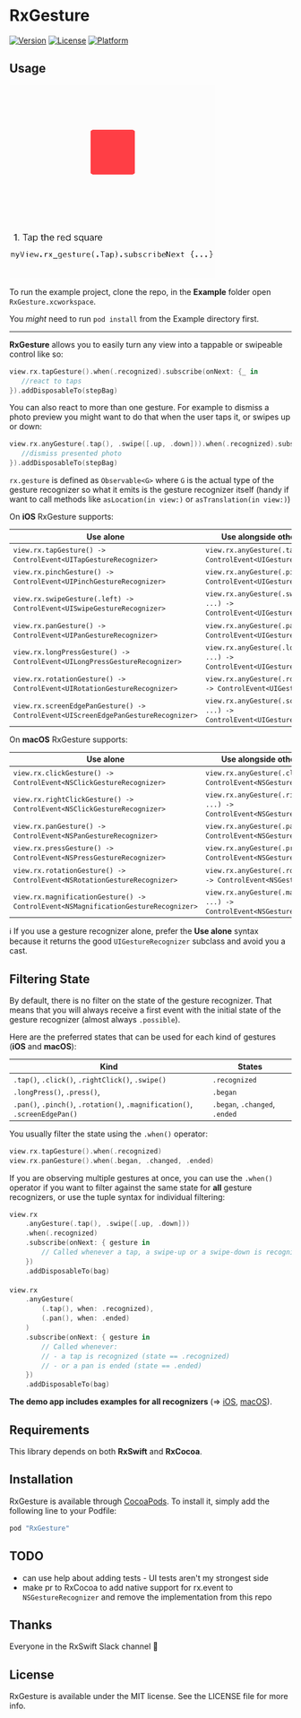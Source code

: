 # RxGesture

[![Version](https://img.shields.io/cocoapods/v/RxGesture.svg?style=flat)](http://cocoapods.org/pods/RxGesture)
[![License](https://img.shields.io/cocoapods/l/RxGesture.svg?style=flat)](http://cocoapods.org/pods/RxGesture)
[![Platform](https://img.shields.io/cocoapods/p/RxGesture.svg?style=flat)](http://cocoapods.org/pods/RxGesture)

## Usage

![](Pod/Assets/demo.gif)

To run the example project, clone the repo, in the __Example__ folder open `RxGesture.xcworkspace`.

You _might_ need to run `pod install` from the Example directory first.

---

__RxGesture__ allows you to easily turn any view into a tappable or swipeable control like so:

```swift
view.rx.tapGesture().when(.recognized).subscribe(onNext: {_ in
   //react to taps
}).addDisposableTo(stepBag)
```

You can also react to more than one  gesture. For example to dismiss a photo preview you might want to do that when the user taps it, or swipes up or down:

```swift
view.rx.anyGesture(.tap(), .swipe([.up, .down])).when(.recognized).subscribe(onNext: {_ in
   //dismiss presented photo
}).addDisposableTo(stepBag)
```

`rx.gesture` is defined as `Observable<G>` where `G` is the actual type of the gesture recognizer so what it emits is the gesture recognizer itself (handy if want to call methods like `asLocation(in view:)` or `asTranslation(in view:)`)

On __iOS__ RxGesture supports:

Use alone | Use alongside other gestures
---------|---------
`view.rx.tapGesture() -> ControlEvent<UITapGestureRecognizer>` | `view.rx.anyGesture(.tap(), ...) -> ControlEvent<UIGestureRecognizer>`
`view.rx.pinchGesture() -> ControlEvent<UIPinchGestureRecognizer>` | `view.rx.anyGesture(.pinch(), ...) -> ControlEvent<UIGestureRecognizer>`
`view.rx.swipeGesture(.left) -> ControlEvent<UISwipeGestureRecognizer>` | `view.rx.anyGesture(.swipe(.left), ...) -> ControlEvent<UIGestureRecognizer>`
`view.rx.panGesture() -> ControlEvent<UIPanGestureRecognizer>` | `view.rx.anyGesture(.pan(), ...) -> ControlEvent<UIGestureRecognizer>`
`view.rx.longPressGesture() -> ControlEvent<UILongPressGestureRecognizer>` | `view.rx.anyGesture(.longPress(), ...) -> ControlEvent<UIGestureRecognizer>`
`view.rx.rotationGesture() -> ControlEvent<UIRotationGestureRecognizer>` | `view.rx.anyGesture(.rotation(), ...) -> ControlEvent<UIGestureRecognizer>`
`view.rx.screenEdgePanGesture() -> ControlEvent<UIScreenEdgePanGestureRecognizer>` | `view.rx.anyGesture(.screenEdgePan(), ...) -> ControlEvent<UIGestureRecognizer>`



On __macOS__ RxGesture supports:

Use alone | Use alongside other gestures
---------|---------
`view.rx.clickGesture() -> ControlEvent<NSClickGestureRecognizer>` | `view.rx.anyGesture(.click(), ...) -> ControlEvent<NSGestureRecognizer>`
`view.rx.rightClickGesture() -> ControlEvent<NSClickGestureRecognizer>` | `view.rx.anyGesture(.rightClick(), ...) -> ControlEvent<NSGestureRecognizer>`
`view.rx.panGesture() -> ControlEvent<NSPanGestureRecognizer>` | `view.rx.anyGesture(.pan(), ...) -> ControlEvent<NSGestureRecognizer>`
`view.rx.pressGesture() -> ControlEvent<NSPressGestureRecognizer>` | `view.rx.anyGesture(.press(), ...) -> ControlEvent<NSGestureRecognizer>`
`view.rx.rotationGesture() -> ControlEvent<NSRotationGestureRecognizer>` | `view.rx.anyGesture(.rotation(), ...) -> ControlEvent<NSGestureRecognizer>`
`view.rx.magnificationGesture() -> ControlEvent<NSMagnificationGestureRecognizer>` | `view.rx.anyGesture(.magnification(), ...) -> ControlEvent<NSGestureRecognizer>`



ℹ️ If you use a gesture recognizer alone, prefer the __Use alone__ syntax because it returns the good `UIGestureRecognizer` subclass and avoid you a cast.

## Filtering State

By default, there is no filter on the state of the gesture recognizer. That means that you will always receive a first event with the initial state of the gesture recognizer (almost always `.possible`).

Here are the preferred states that can be used for each kind of gestures (__iOS__ and __macOS__):

Kind | States
---|---
`.tap()`, `.click()`, `.rightClick()`, `.swipe()`| `.recognized`
`.longPress()`, `.press()`, | `.began`
`.pan()`, `.pinch()`, `.rotation()`, `.magnification()`, `.screenEdgePan()` | `.began`, `.changed`, `.ended`

You usually filter the state using the `.when()` operator:
```swift
view.rx.tapGesture().when(.recognized)
view.rx.panGesture().when(.began, .changed, .ended)
```

If you are observing multiple gestures at once, you can use the `.when()` operator if you want to filter against the same state for __all__ gesture recognizers, or use the tuple syntax for individual filtering:

```swift
view.rx
	.anyGesture(.tap(), .swipe([.up, .down]))
	.when(.recognized)
	.subscribe(onNext: { gesture in
		// Called whenever a tap, a swipe-up or a swipe-down is recognized (state == .recognized)
	})
	.addDisposableTo(bag)
	
view.rx
	.anyGesture(
		(.tap(), when: .recognized),
		(.pan(), when: .ended)
	)
	.subscribe(onNext: { gesture in
		// Called whenever:
		// - a tap is recognized (state == .recognized) 
		// - or a pan is ended (state == .ended)
	})
	.addDisposableTo(bag)
```


__The demo app includes examples for all recognizers__ (=> [iOS](Example/RxGesture/ViewController.swift), [macOS](Example/RxGesture-OSX/ViewController.swift)).

## Requirements

This library depends on both __RxSwift__ and __RxCocoa__.

## Installation

RxGesture is available through [CocoaPods](http://cocoapods.org). To install
it, simply add the following line to your Podfile:

```swift
pod "RxGesture"
```

## TODO

- can use help about adding tests - UI tests aren't my strongest side
- make pr to RxCocoa to add native support for rx.event to `NSGestureRecognizer` and remove the implementation from this repo

## Thanks

Everyone in the RxSwift Slack channel 💯

## License

RxGesture is available under the MIT license. See the LICENSE file for more info.
